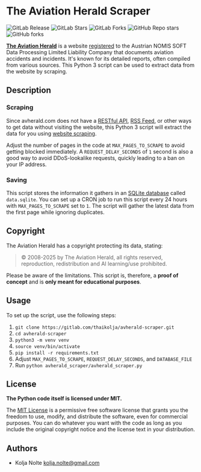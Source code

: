 # The Aviation Herald Scraper

![GitLab Release](https://img.shields.io/gitlab/v/release/thaikolja%2Favherald-scraper) ![GitLab Stars](https://img.shields.io/gitlab/stars/thaikolja%2Favherald-scraper?style=flat&label=gitlab%20stars) ![GitLab Forks](https://img.shields.io/gitlab/forks/thaikolja%2Favherald-scraper?style=flat&label=gitlab%20forks) ![GitHub Repo stars](https://img.shields.io/github/stars/thaikolja/avherald-scraper?style=flat&label=github%20stars) ![GitHub forks](https://img.shields.io/github/forks/thaikolja/avherald-scraper?style=flat&label=github%20forks)

**[The Aviation Herald](https://avherald.com/)** is a website [registered](https://avherald.com/h?impressum=) to the Austrian NOMIS SOFT Data Processing Limited Liability Company that documents aviation accidents and incidents. It's known for its detailed reports, often compiled from various sources. This Python 3 script can be used to extract data from the website by scraping.

## Description

### Scraping

Since avherald.com does not have a [RESTful API](https://aws.amazon.com/what-is/restful-api/), [RSS Feed](https://support.microsoft.com/en-us/office/what-are-rss-feeds-e8aaebc3-a0a7-40cd-9e10-88f9c1e74b97), or other ways to get data without visiting the website, this Python 3 script will extract the data for you using [website scraping](https://www.parsehub.com/blog/what-is-web-scraping/).

Adjust the number of pages in the code at `MAX_PAGES_TO_SCRAPE` to avoid getting blocked immediately. A `REQUEST_DELAY_SECONDS` of `1` second is also a good way to avoid DDoS-lookalike requests, quickly leading to a ban on your IP address.

### Saving

This script stores the information it gathers in an [SQLite database](https://www.simplilearn.com/tutorials/sql-tutorial/what-is-sqlite) called `data.sqlite`. You can set up a CRON job to run this script every 24 hours with `MAX_PAGES_TO_SCRAPE` set to `1`. The script will gather the latest data from the first page while ignoring duplicates.

## Copyright

The Aviation Herald has a copyright protecting its data, stating:

> © 2008-2025 by The Aviation Herald, all rights reserved, reproduction, redistribution and AI learning/use prohibited.

Please be aware of the limitations. This script is, therefore, a **proof of concept** and is **only meant for educational purposes**.

## Usage

To set up the script, use the following steps:

1. `git clone https://gitlab.com/thaikolja/avherald-scraper.git`
2. `cd avherald-scraper`
3. `python3 -m venv venv`
4. `source venv/bin/activate`
5. `pip install -r requirements.txt`
6. Adjust `MAX_PAGES_TO_SCRAPE`, `REQUEST_DELAY_SECONDS`, and `DATABASE_FILE`
7. Run `python avherald_scraper/avherald_scraper.py`

## License

**The Python code itself is licensed under MIT.**

The [MIT License](https://choosealicense.com/licenses/mit/) is a permissive free software license that grants you the freedom to use, modify, and distribute the software, even for commercial purposes. You can do whatever you want with the code as long as you include the original copyright notice and the license text in your distribution.

## Authors

* Kolja Nolte <kolja.nolte@gmail.com>

